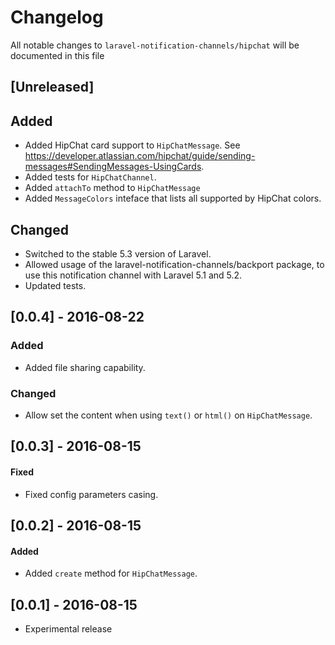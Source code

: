 # Changelog

All notable changes to `laravel-notification-channels/hipchat` will be documented in this file

## [Unreleased]
## Added
- Added HipChat card support to `HipChatMessage`. See https://developer.atlassian.com/hipchat/guide/sending-messages#SendingMessages-UsingCards.
- Added tests for `HipChatChannel`.
- Added `attachTo` method to `HipChatMessage`
- Added `MessageColors` inteface that lists all supported by HipChat colors.

## Changed
- Switched to the stable 5.3 version of Laravel.
- Allowed usage of the laravel-notification-channels/backport package, to use this notification channel with Laravel 5.1 and 5.2.
- Updated tests.

## [0.0.4] - 2016-08-22
### Added
- Added file sharing capability.

### Changed
- Allow set the content when using `text()` or `html()` on `HipChatMessage`. 

## [0.0.3] - 2016-08-15
#### Fixed
- Fixed config parameters casing.

## [0.0.2] - 2016-08-15
#### Added
- Added `create` method for `HipChatMessage`.

## [0.0.1] - 2016-08-15
- Experimental release
